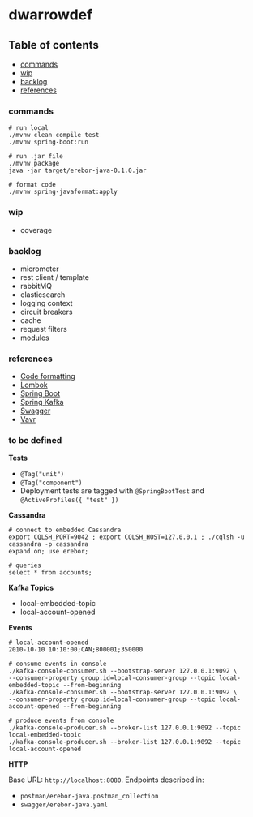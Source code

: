 # dwarrowdef

## Table of contents

* [commands](#commands)
* [wip](#wip)
* [backlog](#backlog)
* [references](#references)

### commands

```
# run local
./mvnw clean compile test
./mvnw spring-boot:run

# run .jar file
./mvnw package
java -jar target/erebor-java-0.1.0.jar

# format code
./mvnw spring-javaformat:apply
```

### wip

- coverage

### backlog

- micrometer
- rest client / template
- rabbitMQ
- elasticsearch
- logging context
- circuit breakers
- cache
- request filters
- modules

### references

* [Code formatting](https://github.com/spring-io/spring-javaformat)
* [Lombok](https://projectlombok.org/features/all)
* [Spring Boot](https://docs.spring.io/spring-boot/docs/2.1.6.RELEASE/reference/html/index.html)
* [Spring Kafka](https://docs.spring.io/spring-kafka/reference/html/)
* [Swagger](https://editor.swagger.io/)
* [Vavr](https://www.vavr.io/vavr-docs/)


### to be defined

**Tests**

* `@Tag("unit")`
* `@Tag("component")`
* Deployment tests are tagged with `@SpringBootTest` and `@ActiveProfiles({ "test" })`

**Cassandra**

```
# connect to embedded Cassandra
export CQLSH_PORT=9042 ; export CQLSH_HOST=127.0.0.1 ; ./cqlsh -u cassandra -p cassandra
expand on; use erebor;

# queries
select * from accounts;
```

**Kafka Topics**

- local-embedded-topic
- local-account-opened

**Events**

```
# local-account-opened
2010-10-10 10:10:00;CAN;800001;350000
```

```
# consume events in console
./kafka-console-consumer.sh --bootstrap-server 127.0.0.1:9092 \ 
--consumer-property group.id=local-consumer-group --topic local-embedded-topic --from-beginning
./kafka-console-consumer.sh --bootstrap-server 127.0.0.1:9092 \
--consumer-property group.id=local-consumer-group --topic local-account-opened --from-beginning

# produce events from console
./kafka-console-producer.sh --broker-list 127.0.0.1:9092 --topic local-embedded-topic
./kafka-console-producer.sh --broker-list 127.0.0.1:9092 --topic local-account-opened
```

**HTTP**

Base URL: `http://localhost:8080`. Endpoints described in:
- `postman/erebor-java.postman_collection`
- `swagger/erebor-java.yaml`

